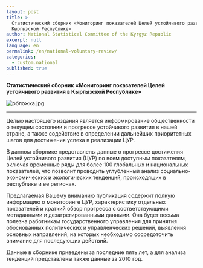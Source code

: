 ```yaml
---
layout: post
title: >-
  Статистический сборник «Мониторинг показателей Целей устойчивого развития в
  Кыргызской Республике»
author: National Statistical Committee of the Kyrgyz Republic
excerpt: null
language: en
permalink: /en/national-voluntary-review/
categories:
  - custom.national
published: true
---
```


**Статистический сборник «Мониторинг показателей Целей устойчивого развития в Кыргызской Республике»**

![обложка.jpg]({{site.baseurl}}/_publications/обложка.jpg)

***

Целью настоящего издания является информирование общественности о текущем состоянии и прогрессе устойчивого развития в нашей стране, а также содействие в определении дальнейших приоритетных шагов для достижения успеха в реализации ЦУР.

В данном сборнике представлены данные о прогрессе достижения Целей устойчивого развития (ЦУР) по всем доступным показателям, включая временные ряды для более 100 глобальных и национальных показателей, что позволит проводить углубленный анализ социально-экономических и экологических тенденций, происходящих в республике и ее регионах.

Предлагаемая Вашему вниманию публикация содержит полную информацию о мониторинге ЦУР, характеристику отдельных показателей и краткий обзор прогресса с соответствующими метаданными и дезагрегированными данными. Она будет весьма полезна работникам государственного управления для принятия обоснованных политических и управленческих решений, выявления основных направлений, на которых необходимо сосредоточить внимание для последующих действий.

Данные в сборнике приведены за последние пять лет, а для анализа тенденций представлены также данные за 2010 год.


